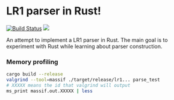 # LR1 parser in Rust!

[![Build Status](https://travis-ci.org/franleplant/lr1.svg?branch=master)](https://travis-ci.org/franleplant/lr1)
[![](https://tokei.rs/b1/github/franleplant/lr1)](https://github.com/franleplant/lr1)

An attempt to implement a LR1 parser in Rust.
The main goal is to experiment with Rust while learning about parser construction.


### Memory profiling

```sh
cargo build --release
valgrind --tool=massif ./target/release/lr1... parse_test
# XXXXX means the id that valgrind will output
ms_print massif.out.XXXXX | less


```

